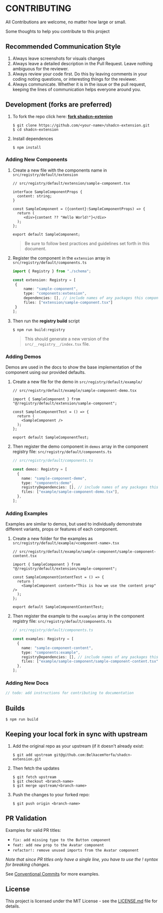 # CONTRIBUTING

All Contributions are welcome, no matter how large or small.

Some thoughts to help you contribute to this project

## Recommended Communication Style



1. Always leave screenshots for visuals changes
2. Always leave a detailed description in the Pull Request. Leave nothing ambiguous for the reviewer.
3. Always review your code first. Do this by leaving comments in your coding noting questions, or interesting things for the reviewer.
4. Always communicate. Whether it is in the issue or the pull request, keeping the lines of communication helps everyone around you.



## Development (forks are preferred)

1. To fork the repo click here: [**fork shadcn-extenion**](https://github.com/BelkacemYerfa/shadcn-extension/fork)

   ```shell
   $ git clone https://github.com/<your-name>/shadcn-extension.git
   $ cd shadcn-extension
   ```

2. Install dependences

   ```shell
   $ npm install
   ```

   


### Adding New Components

1. Create a new file with the components name in `src/registry/default/extension`

   ```tsx
   // src/registry/default/extension/sample-component.tsx
   
   interface SampleComponentProps {
     content: string;
   }
   
   const SampleComponent = ({content}:SampleComponentProps) => {
     return (
     	<div>{content ?? "Hello World!"}</div>
     );
   };
   
   export default SampleComponent;
   ```

   > Be sure to follow best practices and guidelines set forth in this document.

   

2. Register the component in the `extension` array in `src/registry/default/components.ts`

   ```ts
   import { Registry } from "./schema";
   
   const extension: Registry = [
   	{
   		name: "sample-component",
   		type: "components:extension",
   		dependencies: [], // include names of any packages this component depends on.
   		files: ["extension/sample-component.tsx"]
   	}
   ];
   ```

   

3. Then run the **registry build** script

   ```shell
   $ npm run build:registry
   ```


   > This should generate a new version of the `src/__registry__/index.tsx` file.



### Adding Demos

Demos are used in the docs to show the base implementation of the component using our provided defaults.

1. Create a new file for the demo in `src/registry/default/example/`

   ```tsx
   // src/registry/default/example/sample-component-demo.tsx
   
   import { SampleComponent } from "@/registry/default/extension/sample-component";
   
   const SampleComponentTest = () => {
     return (
       <SampleComponent />
     );
   };
   
   export default SampleComponentTest;
   ```

2. Then register the demo component in `demos` array in the component registry file: `src/registry/default/components.ts`

   ```ts
   // src/registry/default/components.ts
   
   const demos: Registry = [
     {
       name: "sample-component-demo",
       type: "components:demo",
       registryDependencies: [], // include names of any packages this component depends on.
       files: ["example/sample-component-demo.tsx"],
     },
   ];
   ```



### Adding Examples

Examples are similar to demos, but used to individually demonstrate different variants, props or features of each component.

1. Create a new folder for the examples as `src/registry/default/example/<component-name>.tsx`

   ```tsx
   // src/registry/default/example/sample-component/sample-component-content.tsx
   
   import { SampleComponent } from "@/registry/default/extension/sample-component";
   
   const SampleComponentContentTest = () => {
     return (
       <SampleComponent content="This is how we use the content prop" />
     );
   };
   
   export default SampleComponentContentTest;
   ```

2. Then register the example to the `examples` array in the component registry file: `src/registry/default/components.ts`

   ```ts
   // src/registry/default/components.ts
   
   const examples: Registry = [
     {
       name: "sample-component-content",
       type: "components:example",
       registryDependencies: [], // include names of any packages this component depends on.
       files: ["example/sample-component/sample-component-content.tsx"],
     },
   ];
   ```

   

### Adding New Docs

```js
// todo: add instructions for contributing to documentation
```



## Builds

```shell
$ npm run build
```



## Keeping your local fork in sync with upstream

1. Add the original repo as your upstream (if it doesn't already exist:

   ```shell
   $ git add upstream git@github.com:BelkacemYerfa/shadcn-extension.git
   ```

2. Then fetch the updates

   ```shell
   $ git fetch upstream
   $ git checkout <branch-name>
   $ git merge upstream/<branch-name>
   ```

3. Push the changes to your forked repo:

   ```shell
   $ git push origin <branch-name>
   ```

   

## PR Validation

Examples for valid PR titles:

- `fix: add missing type to the Button component`
- `feat: add new prop to the Avatar component`
- `refactor!: remove unused imports from the Avatar component`

*Note that since PR titles only have a single line, you have to use the ! syntax for breaking changes.*

See [Conventional Commits](https://www.conventionalcommits.org/en/v1.0.0/) for more examples.

## License



This project is licensed under the MIT License - see the [LICENSE.md](https://github.com/BelkacemYerfa/shadcn-extension/blob/master/LICENSE.md) file for details.